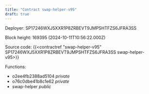 ```yaml
---
title: "Contract swap-helper-v95"
draft: true
---
```

Deployer: SP17246WXJ5XXR1P8ZRBEVT9JMPSHTFZS6JFRA3SS


 



Block height: 169395 (2024-10-11T10:56:22.000Z)

Source code: {{<contractref "swap-helper-v95" SP17246WXJ5XXR1P8ZRBEVT9JMPSHTFZS6JFRA3SS swap-helper-v95>}}

Functions:

* o2ee4fb2388ad5104 _private_
* o76c0dbe41b8c1e62 _private_
* swap-helper _public_
